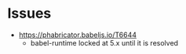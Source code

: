 
Issues
======

- https://phabricator.babeljs.io/T6644
    + babel-runtime locked at 5.x until it is resolved
